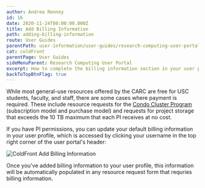 ```yaml
---
author: Andrea Renney
id: 16
date: 2020-11-24T00:00:00.000Z
title: Add Billing Information
path: adding-billing-information
route: User Guides
parentPath: user-information/user-guides/research-computing-user-portal
cat: coldFront
parentPage: User Guides
sideMenuParent: Research Computing User Portal
excerpt: How to complete the billing information section in your user profile in the Research Computing User Portal.
backToTopBtnFlag: true
---
```


While most general-use resources offered by the CARC are free for USC students, faculty, and staff, there are some cases where payment is required. These include resource requests for the [Condo Cluster Program](/user-information/ccp) (subscription model and purchase model) and requests for project storage that exceeds the 10 TB maximum that each PI receives at no cost.

If you have PI permissions, you can update your default billing information in your user profile, which is accessed by clicking your username in the top right corner of the user portal's header:

![ColdFront Add Billing Information](/images/coldfront_add_billing.png)

Once you've added billing information to your user profile, this information will be automatically populated in any resource request form that requries billing information. 
